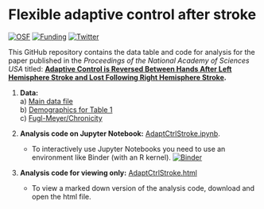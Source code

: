 # Flexible adaptive control after stroke

[![OSF](https://img.shields.io/badge/DOI-10.17605/osf.io/dk5sn-yellowgreen)](https://osf.io/dk5sn/)
[![Funding](https://img.shields.io/badge/NIH-F31HD098796-blue)](https://reporter.nih.gov/project-details/9760396)
[![Twitter](https://img.shields.io/twitter/url/https/twitter.com/rinivarg.svg?style=social&label=@rinivarg)](https://twitter.com/rinivarg)

This GitHub repository contains the data table and code for analysis for the paper published in the *Proceedings of the National Academy of Sciences USA* titled: **[Adaptive Control is Reversed Between Hands After Left Hemisphere Stroke and Lost Following Right Hemisphere Stroke](https://www.pnas.org/doi/10.1073/pnas.2212726120).**


1) **Data:** <br>
    a) [Main data file](https://github.com/rinivarg/AdaptCtrlStroke/blob/main/YNC_allData_120321_full.csv)<br>
    b) [Demographics for Table 1](https://github.com/rinivarg/AdaptCtrlStroke/blob/main/forTable1_v2.csv)<br>
    c) [Fugl-Meyer/Chronicity](https://github.com/rinivarg/AdaptCtrlStroke/blob/main/fmchron_subj.csv)<br>
2) **Analysis code on Jupyter Notebook:** [AdaptCtrlStroke.ipynb](https://github.com/rinivarg/AdaptCtrlStroke/blob/main/BmAdaptCtrlStroke_REV-FINAL.ipynb). 
    - To interactively use Jupyter Notebooks you need to use an environment like Binder (with an R kernel). 
[![Binder](https://mybinder.org/badge_logo.svg)](https://mybinder.org/v2/gh/rinivarg/AdaptCtrlStroke/HEAD)

    
3) **Analysis code for viewing only:** [AdaptCtrlStroke.html](https://github.com/rinivarg/AdaptCtrlStroke/blob/main/BmAdaptCtrlStroke_REV-FINAL.html)
    - To view a marked down version of the analysis code, download and open the html file.

